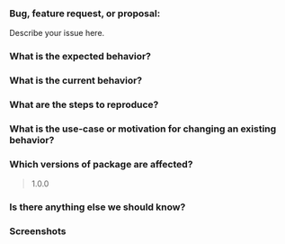 ### Bug, feature request, or proposal:
Describe your issue here.

### What is the expected behavior?


### What is the current behavior?


### What are the steps to reproduce?


### What is the use-case or motivation for changing an existing behavior?


### Which versions of package are affected?
>1.0.0

### Is there anything else we should know?


### Screenshots
